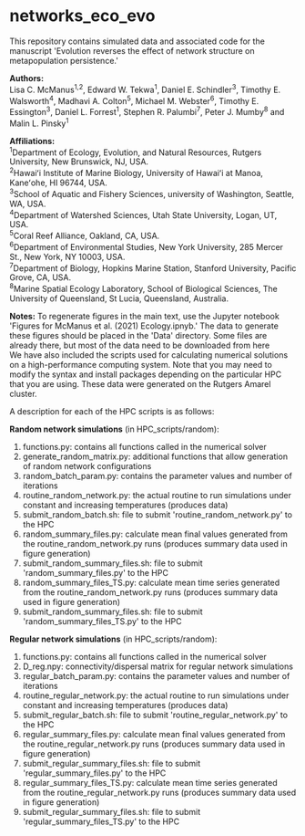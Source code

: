 # networks_eco_evo

This repository contains simulated data and associated code for the manuscript 'Evolution reverses the effect of network structure on metapopulation persistence.'

**Authors:**   
Lisa C. McManus<sup>1,2</sup>, Edward W. Tekwa<sup>1</sup>, Daniel E. Schindler<sup>3</sup>, Timothy E. Walsworth<sup>4</sup>, Madhavi A. Colton<sup>5</sup>, Michael M. Webster<sup>6</sup>, Timothy E. Essington<sup>3</sup>, Daniel L. Forrest<sup>1</sup>, Stephen R. Palumbi<sup>7</sup>, Peter J. Mumby<sup>8</sup> and Malin L. Pinsky<sup>1</sup>

**Affiliations:**  
<sup>1</sup>Department of Ecology, Evolution, and Natural Resources, Rutgers University, New Brunswick, NJ, USA.  
<sup>2</sup>Hawaiʻi Institute of Marine Biology, University of Hawaiʻi at Manoa, Kaneʻohe, HI 96744, USA.  
<sup>3</sup>School of Aquatic and Fishery Sciences, university of Washington, Seattle, WA, USA.  
<sup>4</sup>Department of Watershed Sciences, Utah State University, Logan, UT, USA.  
<sup>5</sup>Coral Reef Alliance, Oakland, CA, USA.  
<sup>6</sup>Department of Environmental Studies, New York University, 285 Mercer St., New York, NY 10003, USA.  
<sup>7</sup>Department of Biology, Hopkins Marine Station, Stanford University, Pacific Grove, CA, USA.  
<sup>8</sup>Marine Spatial Ecology Laboratory, School of Biological Sciences, The University of Queensland, St Lucia, Queensland, Australia.  

**Notes:**
To regenerate figures in the main text, use the Jupyter notebook 'Figures for McManus et al. (2021) Ecology.ipnyb.' The data to generate these figures should be placed in the 'Data' directory. Some files are already there, but most of the data need to be downloaded from here  
We have also included the scripts used for calculating numerical solutions on a high-performance computing system. Note that you may need to modify the syntax and install packages depending on the particular HPC that you are using. These data were generated on the Rutgers Amarel cluster.

A description for each of the HPC scripts is as follows:

**Random network simulations** (in HPC_scripts/random):  
1. functions.py: contains all functions called in the numerical solver
2. generate_random_matrix.py: additional functions that allow generation of random network configurations  
3. random_batch_param.py: contains the parameter values and number of iterations  
4. routine_random_network.py: the actual routine to run simulations under constant and increasing temperatures (produces data)
5. submit_random_batch.sh: file to submit 'routine_random_network.py' to the HPC
6. random_summary_files.py: calculate mean final values generated from the routine_random_network.py runs (produces summary data used in figure generation)
7. submit_random_summary_files.sh: file to submit 'random_summary_files.py' to the HPC
8. random_summary_files_TS.py: calculate mean time series generated from the routine_random_network.py runs (produces summary data used in figure generation)
9. submit_random_summary_files.sh: file to submit 'random_summary_files_TS.py' to the HPC


**Regular network simulations** (in HPC_scripts/random):  
1. functions.py: contains all functions called in the numerical solver
2. D_reg.npy: connectivity/dispersal matrix for regular network simulations
3. regular_batch_param.py: contains the parameter values and number of iterations  
4. routine_regular_network.py: the actual routine to run simulations under constant and increasing temperatures (produces data)
5. submit_regular_batch.sh: file to submit 'routine_regular_network.py' to the HPC
6. regular_summary_files.py: calculate mean final values generated from the routine_regular_network.py runs (produces summary data used in figure generation)
7. submit_regular_summary_files.sh: file to submit 'regular_summary_files.py' to the HPC
8. regular_summary_files_TS.py: calculate mean time series generated from the routine_regular_network.py runs (produces summary data used in figure generation)
9. submit_regular_summary_files.sh: file to submit 'regular_summary_files_TS.py' to the HPC

